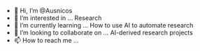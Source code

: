 - 👋 Hi, I’m @Ausnicos
- 👀 I’m interested in ... Research
- 🌱 I’m currently learning ... How to use AI to automate research
- 💞️ I’m looking to collaborate on ... AI-derived research projects 
- 📫 How to reach me ... 

<!---
Ausnicos/Ausnicos is a ✨ special ✨ repository because its `README.md` (this file) appears on your GitHub profile.
You can click the Preview link to take a look at your changes.
--->
